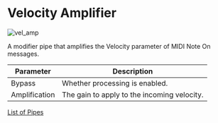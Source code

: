 # Velocity Amplifier

![vel_amp](https://blokas.io/images/midihub/pipes/vel_amp.svg)

A modifier pipe that amplifies the Velocity parameter of MIDI Note On messages.

| Parameter              | Description                                 |
| ---------------------- | ------------------------------------------- |
| Bypass                 | Whether processing is enabled.              |
| Amplification          | The gain to apply to the incoming velocity. |

<span class="blokas-web-hide">

[List of Pipes](quick-links.md#the-list-of-pipes)

</span>